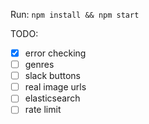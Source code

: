 Run: `npm install && npm start`

TODO: 
- [x] error checking
- [ ] genres
- [ ] slack buttons
- [ ] real image urls
- [ ] elasticsearch
- [ ] rate limit

